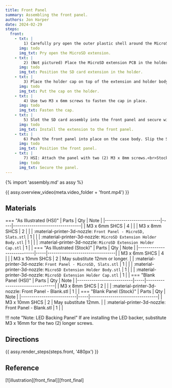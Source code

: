 ```yaml
---
title: Front Panel
summary: Assembling the front panel.
authors: Jon Harper
date: 2024-02-29
steps:
  front:
    - txt: |
        1) Carefully pry open the outer plastic shell around the MicroSD card reader extension. Discard the shell.
      img: todo
      img_txt: Pry open the MicroSD extension.
    - txt: |
        2) (Not pictured) Place the MicroSD extension PCB in the holder body. The ribbon cable should be flush with the lip on the back of the holder.
      img: todo
      img_txt: Position the SD card extension in the holder.
    - txt: |
        3) Place the holder cap on top of the extension and holder body.
      img: todo
      img_txt: Put the cap on the holder.
    - txt: | 
        4) Use two M3 x 6mm screws to fasten the cap in place.
      img: todo
      img_txt: Fasten the cap.
    - txt: |
        5) Slot the SD card assembly into the front panel and secure with two (2) M3 x 6mm screws. Vertical orientation does not matter.
      img: todo
      img_txt: Install the extension to the front panel.
    - txt: |
        6) Push the front panel into place on the case body. Slip the SD card extension cable through first.
      img: todo
      img_txt: Position the front panel.
    - txt: |
        7) HSI: Attach the panel with two (2) M3 x 8mm screws.<br>Stock: Attach the panel with two (2) M3 x 10mm screws.
      img: todo
      img_txt: Secure the panel.
---
```


{% import 'assembly.md' as assy %}

{{ assy.overview_video(meta.video_folder + 'front.mp4') }}

## Materials

=== "As Illustrated (HSI)"
    | Parts                     | Qty | Note                            |
    |---------------------------|-----|---------------------------------|
    | M3 x 6mm SHCS             | 4   |                                 |
    | M3 x 8mm SHCS             | 2   |                                 |
    | :material-printer-3d-nozzle: `Front Panel - MicroSD, Slats.stl`   | 1 |  |
    | :material-printer-3d-nozzle: `MicroSD Extension Holder Body.stl`  | 1 |  |
    | :material-printer-3d-nozzle: `MicroSD Extension Holder Cap.stl`   | 1 |  |
=== "As Illustrated (Stock)"
    | Parts                     | Qty | Note                            |
    |---------------------------|-----|---------------------------------|
    | M3 x 6mm SHCS             | 4   |                                 |
    | M3 x 10mm SHCS            | 2   | May substitute 12mm or longer.  |
    | :material-printer-3d-nozzle: `Front Panel - MicroSD, Slats.stl`   | 1 |  |
    | :material-printer-3d-nozzle: `MicroSD Extension Holder Body.stl`  | 1 |  |
    | :material-printer-3d-nozzle: `MicroSD Extension Holder Cap.stl`   | 1 |  |
=== "Blank Panel (HSI)"
    | Parts                     | Qty | Note                            |
    |---------------------------|-----|---------------------------------|
    | M3 x 8mm SHCS             | 2   |     |
    | :material-printer-3d-nozzle: Front Panel - Blank.stl | 1 |  |
=== "Blank Panel (Stock)"
    | Parts                     | Qty | Note                            |
    |---------------------------|-----|---------------------------------|
    | M3 x 10mm SHCS            | 2   | May substitute 12mm.            |
    | :material-printer-3d-nozzle: Front Panel - Blank.stl | 1 |  |

!!! note "Note: LED Backing Panel"
    If are installing the LED backer, substitute M3 x 16mm for the two (2) longer screws.

## Directions

{{ assy.render_steps(steps.front, '480px') }}

## Reference

[![illustration][front_final]][front_final]
